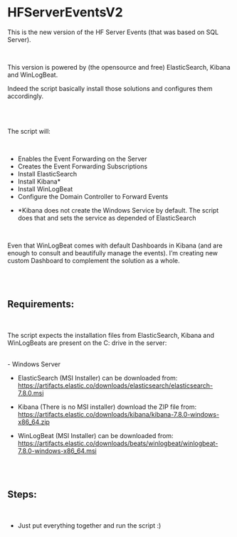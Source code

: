 # HFServerEventsV2

This is the new version of the HF Server Events (that was based on SQL Server). 

<br/>

This version is powered by (the opensource and free) ElasticSearch, Kibana and WinLogBeat.

Indeed the script basically install those solutions and configures them accordingly.

<br/><br/>

The script will:

<br/>

-	Enables the Event Forwarding on the Server 
-	Creates the Event Forwarding Subscriptions
-	Install ElasticSearch
-	Install Kibana*
-	Install WinLogBeat
-	Configure the Domain Controller to Forward Events


* *Kibana does not create the Windows Service by default. The script does that and sets the service as depended of ElasticSearch

<br/>

Even that WinLogBeat comes with default Dashboards in Kibana (and are enough to consult and beautifully manage the events). I’m creating new custom Dashboard to complement the solution as a whole.

<br/><br/>

## Requirements:

<br/>

The script expects the installation files from ElasticSearch, Kibana and WinLogBeats are present on the C: drive in the server:

<br/>
- Windows Server

- ElasticSearch (MSI Installer) can be downloaded from: https://artifacts.elastic.co/downloads/elasticsearch/elasticsearch-7.8.0.msi 

-	Kibana (There is no MSI installer) download the ZIP file from: https://artifacts.elastic.co/downloads/kibana/kibana-7.8.0-windows-x86_64.zip 

-	WinLogBeat (MSI Installer) can be downloaded from: https://artifacts.elastic.co/downloads/beats/winlogbeat/winlogbeat-7.8.0-windows-x86_64.msi 

<br/><br/>

## Steps:

<br/>

- Just put everything together and run the script :)

<br/>
